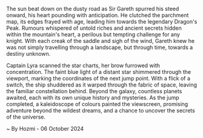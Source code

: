 
The sun beat down on the dusty road as Sir Gareth spurred his steed onward, his heart pounding with anticipation. He clutched the parchment map, its edges frayed with age, leading him towards the legendary Dragon's Peak. Rumours whispered of untold riches and ancient secrets hidden within the mountain's heart, a perilous but tempting challenge for any knight. With each creak of the saddle and sigh of the wind, Gareth knew he was not simply travelling through a landscape, but through time, towards a destiny unknown. 

Captain Lyra scanned the star charts, her brow furrowed with concentration. The faint blue light of a distant star shimmered through the viewport, marking the coordinates of the next jump point. With a flick of a switch, the ship shuddered as it warped through the fabric of space, leaving the familiar constellation behind. Beyond the galaxy, countless planets awaited, each with its own unique history and mysteries. As the jump completed, a kaleidoscope of colours painted the viewscreen, promising adventure beyond the wildest dreams, and a chance to uncover the secrets of the universe. 

~ By Hozmi - 06 October 2024
